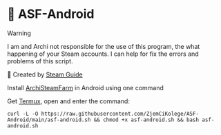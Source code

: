 # 🍃 ASF-Android
> [!WARNING]
> I am and Archi not responsible for the use of this program, the what happening of your Steam accounts. I can help for fix the errors and problems of this script.

📄 Created by [Steam Guide](https://steamcommunity.com/sharedfiles/filedetails/?id=2570297945) 

Install [ArchiSteamFarm](https://github.com/JustArchiNET/ArchiSteamFarm) in Android using one command

Get [Termux](https://f-droid.org/ru/packages/com.termux/), open and enter the command:
```
curl -L -O https://raw.githubusercontent.com/ZjemCiKolege/ASF-Android/main/asf-android.sh && chmod +x asf-android.sh && bash asf-android.sh
```
